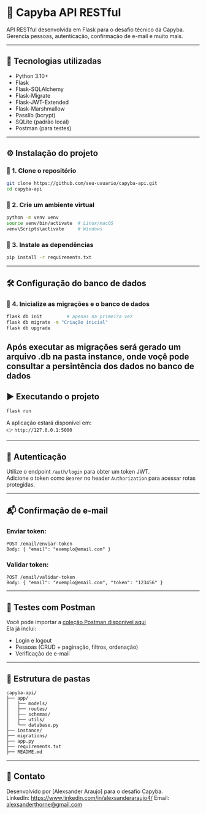 # 🐍 Capyba API RESTful

API RESTful desenvolvida em Flask para o desafio técnico da Capyba.  
Gerencia pessoas, autenticação, confirmação de e-mail e muito mais.

---

## 🚀 Tecnologias utilizadas

- Python 3.10+
- Flask
- Flask-SQLAlchemy
- Flask-Migrate
- Flask-JWT-Extended
- Flask-Marshmallow
- Passlib (bcrypt)
- SQLite (padrão local)
- Postman (para testes)

---

## ⚙️ Instalação do projeto

### 🔹 1. Clone o repositório

```bash
git clone https://github.com/seu-usuario/capyba-api.git
cd capyba-api
```

### 🔹 2. Crie um ambiente virtual

```bash
python -m venv venv
source venv/bin/activate  # Linux/macOS
venv\Scripts\activate     # Windows
```

### 🔹 3. Instale as dependências

```bash
pip install -r requirements.txt
```

---

## 🛠️ Configuração do banco de dados

### 🔹 4. Inicialize as migrações e o banco de dados

```bash
flask db init         # apenas na primeira vez
flask db migrate -m "Criação inicial"
flask db upgrade
```
Após executar as migrações será gerado um arquivo .db na pasta instance, onde voçê pode consultar a persintência dos dados no banco de dados
---

## ▶️ Executando o projeto

```bash
flask run
```

A aplicação estará disponível em:  
👉 `http://127.0.0.1:5000`

---

## 🔐 Autenticação

Utilize o endpoint `/auth/login` para obter um token JWT.  
Adicione o token como `Bearer` no header `Authorization` para acessar rotas protegidas.

---

## 📬 Confirmação de e-mail

### Enviar token:
```http
POST /email/enviar-token
Body: { "email": "exemplo@email.com" }
```

### Validar token:
```http
POST /email/validar-token
Body: { "email": "exemplo@email.com", "token": "123456" }
```

---

## 📮 Testes com Postman

Você pode importar a [coleção Postman disponível aqui](https://drive.google.com/file/d/1TCF_pU-LOefgPOg8xMadYPM4czxsZhFg/view?usp=sharing)  
Ela já inclui:
- Login e logout
- Pessoas (CRUD + paginação, filtros, ordenação)
- Verificação de e-mail

---

## 📌 Estrutura de pastas

```
capyba-api/
├── app/
│   ├── models/
│   ├── routes/
│   ├── schemas/
│   ├── utils/
│   └── database.py
├── instance/
├── migrations/
├── app.py
├── requirements.txt
├── README.md
```

---

## 📧 Contato

Desenvolvido por [Alexsander Araujo] para o desafio Capyba.  
LinkedIn: https://www.linkedin.com/in/alexsanderaraujo4/ 
Email: alexsanderthorne@gmail.com
